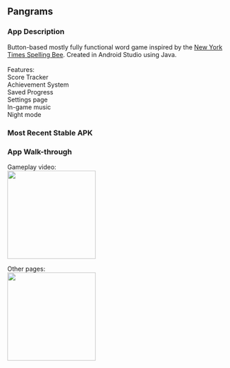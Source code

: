 ## Pangrams

### App Description
Button-based mostly fully functional word game inspired by the <a href = "https://www.nytimes.com/puzzles/spelling-bee">New York Times Spelling Bee</a>. Created in Android Studio using Java. 
<br><br>Features: <br>Score Tracker<br>Achievement System<br>Saved Progress<br>
Settings page<br>In-game music<br>Night mode

### Most Recent Stable APK


### App Walk-through

Gameplay video:<br>
<img src="https://recordit.co/cMS5DtHyxn.gif" width=200><br>

Other pages:<br>
<img src="https://recordit.co/1p5cK89RsA.gif" width=200><br>